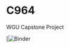 # C964
WGU Capstone Project

[![Binder](https://mybinder.org/v2/gh/tablloyd01/C964/016d7e5935391f8e4f64afc28cbacbf97554cbe2)

